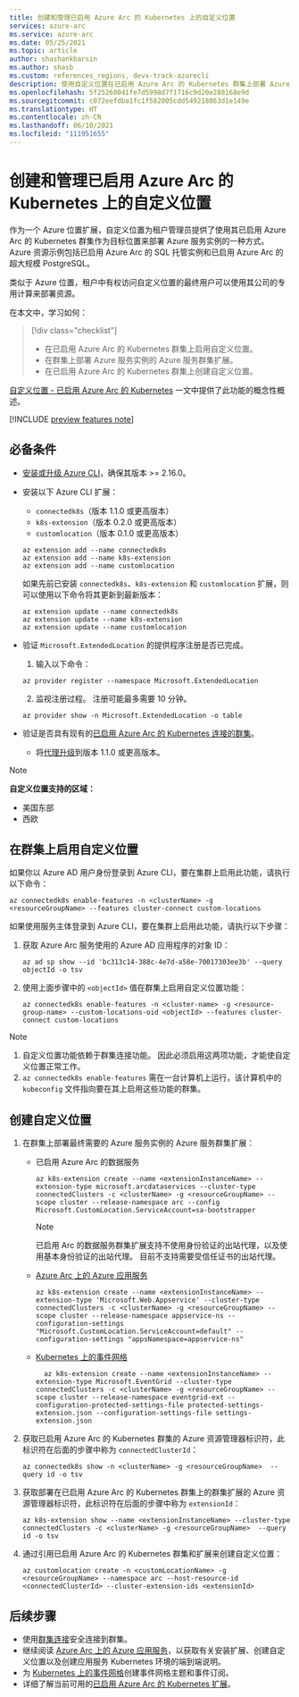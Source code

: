 ```yaml
---
title: 创建和管理已启用 Azure Arc 的 Kubernetes 上的自定义位置
services: azure-arc
ms.service: azure-arc
ms.date: 05/25/2021
ms.topic: article
author: shashankbarsin
ms.author: shasb
ms.custom: references_regions, devx-track-azurecli
description: 使用自定义位置在已启用 Azure Arc 的 Kubernetes 群集上部署 Azure PaaS 服务
ms.openlocfilehash: 5f25260041fe7d5998d7f1716c9d20e288168e9d
ms.sourcegitcommit: c072eefdba1fc1f582005cdd549218863d1e149e
ms.translationtype: HT
ms.contentlocale: zh-CN
ms.lasthandoff: 06/10/2021
ms.locfileid: "111951655"
---
```

# <a name="create-and-manage-custom-locations-on-azure-arc-enabled-kubernetes"></a>创建和管理已启用 Azure Arc 的 Kubernetes 上的自定义位置

作为一个 Azure 位置扩展，自定义位置为租户管理员提供了使用其已启用 Azure Arc 的 Kubernetes 群集作为目标位置来部署 Azure 服务实例的一种方式。 Azure 资源示例包括已启用 Azure Arc 的 SQL 托管实例和已启用 Azure Arc 的超大规模 PostgreSQL。

类似于 Azure 位置，租户中有权访问自定义位置的最终用户可以使用其公司的专用计算来部署资源。

在本文中，学习如何：
> [!div class="checklist"]
> * 在已启用 Azure Arc 的 Kubernetes 群集上启用自定义位置。
> * 在群集上部署 Azure 服务实例的 Azure 服务群集扩展。
> * 在已启用 Azure Arc 的 Kubernetes 群集上创建自定义位置。

[自定义位置 - 已启用 Azure Arc 的 Kubernetes](conceptual-custom-locations.md) 一文中提供了此功能的概念性概述。

[!INCLUDE [preview features note](./includes/preview/preview-callout.md)]

## <a name="prerequisites"></a>必备条件

- [安装或升级 Azure CLI](/cli/azure/install-azure-cli)，确保其版本 >= 2.16.0。

- 安装以下 Azure CLI 扩展：
    - `connectedk8s`（版本 1.1.0 或更高版本）
    - `k8s-extension`（版本 0.2.0 或更高版本）
    - `customlocation`（版本 0.1.0 或更高版本） 
  
    ```azurecli
    az extension add --name connectedk8s
    az extension add --name k8s-extension
    az extension add --name customlocation
    ```
    
    如果先前已安装 `connectedk8s`、`k8s-extension` 和 `customlocation` 扩展，则可以使用以下命令将其更新到最新版本：

    ```azurecli
    az extension update --name connectedk8s
    az extension update --name k8s-extension
    az extension update --name customlocation
    ```

- 验证 `Microsoft.ExtendedLocation` 的提供程序注册是否已完成。
    1. 输入以下命令：
    
    ```azurecli
    az provider register --namespace Microsoft.ExtendedLocation
    ```

    2. 监视注册过程。 注册可能最多需要 10 分钟。
    
    ```azurecli
    az provider show -n Microsoft.ExtendedLocation -o table
    ```

- 验证是否具有现有的[已启用 Azure Arc 的 Kubernetes 连接的群集](quickstart-connect-cluster.md)。
    - 将[代理升级](agent-upgrade.md#manually-upgrade-agents)到版本 1.1.0 或更高版本。

>[!NOTE]
>**自定义位置支持的区域：**
>* 美国东部
>* 西欧

## <a name="enable-custom-locations-on-cluster"></a>在群集上启用自定义位置

如果你以 Azure AD 用户身份登录到 Azure CLI，要在集群上启用此功能，请执行以下命令：

```console
az connectedk8s enable-features -n <clusterName> -g <resourceGroupName> --features cluster-connect custom-locations
```

如果使用服务主体登录到 Azure CLI，要在集群上启用此功能，请执行以下步骤：

1. 获取 Azure Arc 服务使用的 Azure AD 应用程序的对象 ID：

    ```console
    az ad sp show --id 'bc313c14-388c-4e7d-a58e-70017303ee3b' --query objectId -o tsv
    ```

1. 使用上面步骤中的 `<objectId>` 值在群集上启用自定义位置功能：

    ```console
    az connectedk8s enable-features -n <cluster-name> -g <resource-group-name> --custom-locations-oid <objectId> --features cluster-connect custom-locations
    ```

> [!NOTE]
> 1. 自定义位置功能依赖于群集连接功能。 因此必须启用这两项功能，才能使自定义位置正常工作。
> 2. `az connectedk8s enable-features` 需在一台计算机上运行，该计算机中的 `kubeconfig` 文件指向要在其上启用这些功能的群集。

## <a name="create-custom-location"></a>创建自定义位置

1. 在群集上部署最终需要的 Azure 服务实例的 Azure 服务群集扩展：

    * 已启用 Azure Arc 的数据服务

        ```azurecli
        az k8s-extension create --name <extensionInstanceName> --extension-type microsoft.arcdataservices --cluster-type connectedClusters -c <clusterName> -g <resourceGroupName> --scope cluster --release-namespace arc --config Microsoft.CustomLocation.ServiceAccount=sa-bootstrapper
        ```
        > [!NOTE]
        > 已启用 Arc 的数据服务群集扩展支持不使用身份验证的出站代理，以及使用基本身份验证的出站代理。 目前不支持需要受信任证书的出站代理。


    * [Azure Arc 上的 Azure 应用服务](../../app-service/overview-arc-integration.md)

        ```azurecli
        az k8s-extension create --name <extensionInstanceName> --extension-type 'Microsoft.Web.Appservice' --cluster-type connectedClusters -c <clusterName> -g <resourceGroupName> --scope cluster --release-namespace appservice-ns --configuration-settings "Microsoft.CustomLocation.ServiceAccount=default" --configuration-settings "appsNamespace=appservice-ns" 
        ```

    * [Kubernetes 上的事件网格](../../event-grid/kubernetes/overview.md)

        ```azurecli
          az k8s-extension create --name <extensionInstanceName> --extension-type Microsoft.EventGrid --cluster-type connectedClusters -c <clusterName> -g <resourceGroupName> --scope cluster --release-namespace eventgrid-ext --configuration-protected-settings-file protected-settings-extension.json --configuration-settings-file settings-extension.json
        ```

1. 获取已启用 Azure Arc 的 Kubernetes 群集的 Azure 资源管理器标识符，此标识符在后面的步骤中称为 `connectedClusterId`：

    ```azurecli
    az connectedk8s show -n <clusterName> -g <resourceGroupName>  --query id -o tsv
    ```

1. 获取部署在已启用 Azure Arc 的 Kubernetes 群集上的群集扩展的 Azure 资源管理器标识符，此标识符在后面的步骤中称为 `extensionId`：

    ```azurecli
    az k8s-extension show --name <extensionInstanceName> --cluster-type connectedClusters -c <clusterName> -g <resourceGroupName>  --query id -o tsv
    ```

1. 通过引用已启用 Azure Arc 的 Kubernetes 群集和扩展来创建自定义位置：

    ```azurecli
    az customlocation create -n <customLocationName> -g <resourceGroupName> --namespace arc --host-resource-id <connectedClusterId> --cluster-extension-ids <extensionId>
    ```

## <a name="next-steps"></a>后续步骤

- 使用[群集连接](cluster-connect.md)安全连接到群集。
- 继续阅读 [Azure Arc 上的 Azure 应用服务](../../app-service/overview-arc-integration.md)，以获取有关安装扩展、创建自定义位置以及创建应用服务 Kubernetes 环境的端到端说明。 
- 为 [Kubernetes 上的事件网格](../../event-grid/kubernetes/overview.md)创建事件网格主题和事件订阅。
- 详细了解当前可用的[已启用 Azure Arc 的 Kubernetes 扩展](extensions.md#currently-available-extensions)。